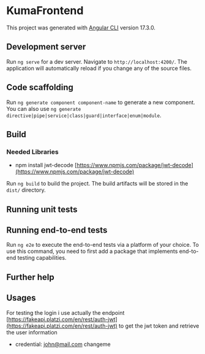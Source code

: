 # KumaFrontend

This project was generated with [Angular CLI](https://github.com/angular/angular-cli) version 17.3.0.

## Development server

Run `ng serve` for a dev server. Navigate to `http://localhost:4200/`. The application will automatically reload if you change any of the source files.

## Code scaffolding

Run `ng generate component component-name` to generate a new component. You can also use `ng generate directive|pipe|service|class|guard|interface|enum|module`.

## Build
### Needed Libraries
- npm install jwt-decode [https://www.npmjs.com/package/jwt-decode](https://www.npmjs.com/package/jwt-decode)

Run `ng build` to build the project. The build artifacts will be stored in the `dist/` directory.

## Running unit tests


## Running end-to-end tests

Run `ng e2e` to execute the end-to-end tests via a platform of your choice. To use this command, you need to first add a package that implements end-to-end testing capabilities.

## Further help

## Usages

For testing the login i use actually the endpoint [https://fakeapi.platzi.com/en/rest/auth-jwt](https://fakeapi.platzi.com/en/rest/auth-jwt) to get the jwt token
and retrieve the user information

* credential: john@mail.com changeme
